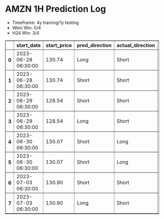 <h1>AMZN 1H Prediction Log</h1>

* Timeframe: 4y training/1y testing
* Wein Win: 0/4
* H24  Win: 3/4
<table border="1" class="dataframe">
  <thead>
    <tr style="text-align: right;">
      <th></th>
      <th>start_date</th>
      <th>start_price</th>
      <th>pred_direction</th>
      <th>actual_direction</th>
      <th>end_date</th>
      <th>end_price</th>
      <th>difference</th>
      <th>model_type</th>
    </tr>
  </thead>
  <tbody>
    <tr>
      <th>0</th>
      <td>2023-06-28 06:30:00</td>
      <td>130.74</td>
      <td>Long</td>
      <td>Short</td>
      <td>2023-06-28 12:00:00</td>
      <td>129.09</td>
      <td>-1.65</td>
      <td>Wein</td>
    </tr>
    <tr>
      <th>1</th>
      <td>2023-06-28 06:30:00</td>
      <td>130.74</td>
      <td>Short</td>
      <td>Short</td>
      <td>2023-06-28 12:00:00</td>
      <td>129.09</td>
      <td>-1.65</td>
      <td>H24</td>
    </tr>
    <tr>
      <th>2</th>
      <td>2023-06-29 06:30:00</td>
      <td>128.54</td>
      <td>Short</td>
      <td>Short</td>
      <td>2023-06-29 08:00:00</td>
      <td>127.91</td>
      <td>-0.63</td>
      <td>H24</td>
    </tr>
    <tr>
      <th>3</th>
      <td>2023-06-29 06:30:00</td>
      <td>128.54</td>
      <td>Long</td>
      <td>Short</td>
      <td>2023-06-29 08:00:00</td>
      <td>127.91</td>
      <td>-0.63</td>
      <td>Wein</td>
    </tr>
    <tr>
      <th>4</th>
      <td>2023-06-30 06:30:00</td>
      <td>130.07</td>
      <td>Short</td>
      <td>Long</td>
      <td>2023-06-30 07:00:00</td>
      <td>130.72</td>
      <td>0.29</td>
      <td>Wein</td>
    </tr>
    <tr>
      <th>5</th>
      <td>2023-06-30 06:30:00</td>
      <td>130.07</td>
      <td>Short</td>
      <td>Long</td>
      <td>2023-06-30 07:00:00</td>
      <td>130.72</td>
      <td>0.29</td>
      <td>H24</td>
    </tr>
    <tr>
      <th>6</th>
      <td>2023-07-03 06:30:00</td>
      <td>130.90</td>
      <td>Short</td>
      <td>Short</td>
      <td>2023-07-03 12:00:00</td>
      <td>130.25</td>
      <td>-0.65</td>
      <td>H24</td>
    </tr>
    <tr>
      <th>7</th>
      <td>2023-07-03 06:30:00</td>
      <td>130.90</td>
      <td>Long</td>
      <td>Short</td>
      <td>2023-07-03 09:00:00</td>
      <td>130.25</td>
      <td>-0.65</td>
      <td>Wein</td>
    </tr>
  </tbody>
</table>